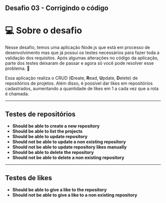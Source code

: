 ## Desafio 03 - Corrigindo o código

# 💻 Sobre o desafio

Nesse desafio, temos uma aplicação Node.js que está em processo de desenvolvimento mas que já possui os testes necessários para fazer toda a validação dos requisitos.
Após algumas alterações no código da aplicação, parte dos testes deixaram de passar e agora só você pode resolver esse problema. 🚀

Essa aplicação realiza o CRUD (**C**reate, **R**ead, **U**pdate, **D**elete) de repositórios de projetos. Além disso, é possível dar likes em repositórios cadastrados, aumentando a quantidade de likes em 1 a cada vez que a rota é chamada.

---
## Testes de repositórios

- **Should be able to create a new repository**
- **Should be able to list the projects**
- **Should be able to update repository**
- **Should not be able to update a non existing repository**
- **Should not be able to update repository likes manually**
- **Should be able to delete the repository**
- **Should not be able to delete a non existing repository**
---

## Testes de likes

- **Should be able to give a like to the repository**
- **Should not be able to give a like to a non existing repository**